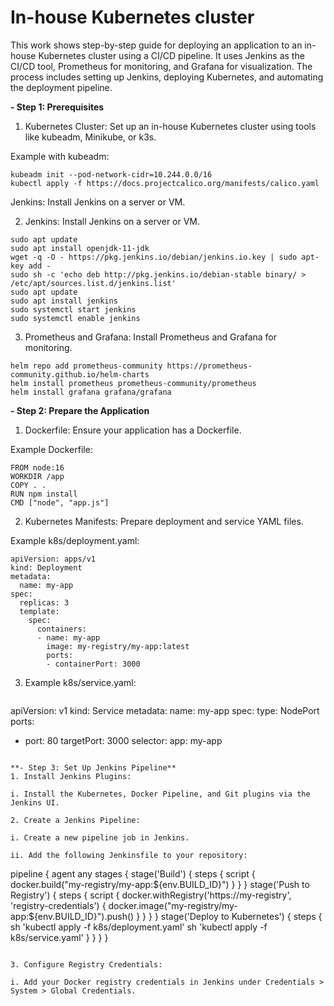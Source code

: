 # In-house Kubernetes cluster 

This work shows step-by-step guide for deploying an application to an in-house Kubernetes cluster using a CI/CD pipeline. 
It uses Jenkins as the CI/CD tool, Prometheus for monitoring, and Grafana for visualization. 
The process includes setting up Jenkins, deploying Kubernetes, and automating the deployment pipeline.

**- Step 1: Prerequisites**
1. Kubernetes Cluster: Set up an in-house Kubernetes cluster using tools like kubeadm, Minikube, or k3s.

 Example with kubeadm:

```
kubeadm init --pod-network-cidr=10.244.0.0/16
kubectl apply -f https://docs.projectcalico.org/manifests/calico.yaml
```
Jenkins: Install Jenkins on a server or VM.

2. Jenkins: Install Jenkins on a server or VM.

 ```
sudo apt update
sudo apt install openjdk-11-jdk
wget -q -O - https://pkg.jenkins.io/debian/jenkins.io.key | sudo apt-key add -
sudo sh -c 'echo deb http://pkg.jenkins.io/debian-stable binary/ > /etc/apt/sources.list.d/jenkins.list'
sudo apt update
sudo apt install jenkins
sudo systemctl start jenkins
sudo systemctl enable jenkins

  ```

3. Prometheus and Grafana: Install Prometheus and Grafana for monitoring.

```
helm repo add prometheus-community https://prometheus-community.github.io/helm-charts
helm install prometheus prometheus-community/prometheus
helm install grafana grafana/grafana
```


**- Step 2: Prepare the Application**

1. Dockerfile: Ensure your application has a Dockerfile.

Example Dockerfile:

```
FROM node:16
WORKDIR /app
COPY . .
RUN npm install
CMD ["node", "app.js"]
```

2. Kubernetes Manifests: Prepare deployment and service YAML files.

Example k8s/deployment.yaml:

```
apiVersion: apps/v1
kind: Deployment
metadata:
  name: my-app
spec:
  replicas: 3
  template:
    spec:
      containers:
      - name: my-app
        image: my-registry/my-app:latest
        ports:
        - containerPort: 3000
```

3. Example k8s/service.yaml:

   ```
apiVersion: v1
kind: Service
metadata:
  name: my-app
spec:
  type: NodePort
  ports:
  - port: 80
    targetPort: 3000
  selector:
    app: my-app
   ```

**- Step 3: Set Up Jenkins Pipeline**
1. Install Jenkins Plugins:

i. Install the Kubernetes, Docker Pipeline, and Git plugins via the Jenkins UI.

2. Create a Jenkins Pipeline:

i. Create a new pipeline job in Jenkins.

ii. Add the following Jenkinsfile to your repository:

```
pipeline {
  agent any
  stages {
    stage('Build') {
      steps {
        script {
          docker.build("my-registry/my-app:${env.BUILD_ID}")
        }
      }
    }
    stage('Push to Registry') {
      steps {
        script {
          docker.withRegistry('https://my-registry', 'registry-credentials') {
            docker.image("my-registry/my-app:${env.BUILD_ID}").push()
          }
        }
      }
    }
    stage('Deploy to Kubernetes') {
      steps {
        sh 'kubectl apply -f k8s/deployment.yaml'
        sh 'kubectl apply -f k8s/service.yaml'
      }
    }
  }
}
```

3. Configure Registry Credentials:

i. Add your Docker registry credentials in Jenkins under Credentials > System > Global Credentials.
